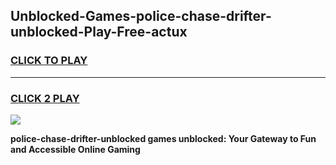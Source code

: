 
## Unblocked-Games-police-chase-drifter-unblocked-Play-Free-actux
<h3>
<a href="https://premium76.site?title=police-chase-drifter-unblocked&ref=24M">CLICK TO PLAY</a></h3>
<hr>

<h3>
<a href="https://premium76.site?title=police-chase-drifter-unblocked&ref=24M">CLICK 2 PLAY</a>
  
</h3>

<a href="https://premium76.site?title=police-chase-drifter-unblocked&ref=24M"><img src="https://clearcache.store/games.png"></a>


**police-chase-drifter-unblocked games unblocked: Your Gateway to Fun and Accessible Online Gaming**
